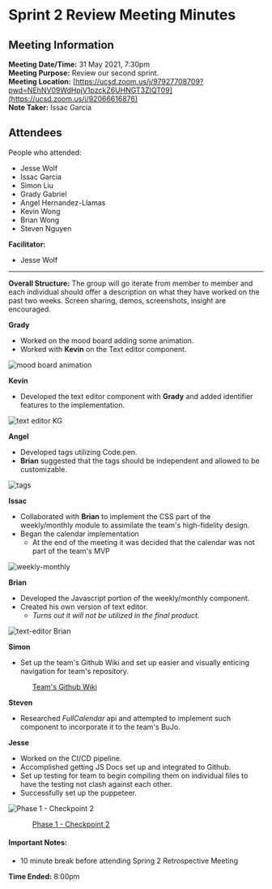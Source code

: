 # Sprint 2 Review Meeting Minutes
## Meeting Information
**Meeting Date/Time:** 31 May 2021, 7:30pm  
**Meeting Purpose:** Review our second sprint.  
**Meeting Location:** [https://ucsd.zoom.us/j/97927708709?pwd=NEhNV09WdHpjV1pzckZ6UHNGT3ZIQT09](https://ucsd.zoom.us/j/92066616876) \
**Note Taker:** Issac Garcia 

## Attendees
People who attended:
- Jesse Wolf
- Issac Garcia
- Simon Liu
- Grady Gabriel
- Angel Hernandez-Llamas
- Kevin Wong
- Brian Wong
- Steven Nguyen

**Facilitator:**
- Jesse Wolf

--- 
**Overall Structure:** The group will go iterate from member to member and each individual should offer a description on what they have worked on the past two weeks. Screen sharing, demos, screenshots, insight are encouraged.

**Grady**
- Worked on the mood board adding some animation.
- Worked with **Kevin** on the Text editor component.

![mood board animation](screenshots/sprint2/animatedmood.png)

**Kevin**
- Developed the text editor component with **Grady** and added identifier features to the implementation.

![text editor KG](screenshots/sprint2/texteditor.png)

**Angel**
- Developed tags utilizing Code.pen.
- **Brian** suggested that the tags should be independent and allowed to be customizable. 
  
![tags](screenshots/sprint2/tags.png)

**Issac**
- Collaborated with **Brian** to implement the CSS part of the weekly/monthly module to assimilate the team's high-fidelity design.
- Began the calendar implementation
  - At the end of the meeting it was decided that the calendar was not part of the team's MVP

![weekly-monthly](screenshots/sprint2/weekly-monthly.png)

**Brian**
- Developed the Javascript portion of the weekly/monthly component.
- Created his own version of text editor.
  - *Turns out it will not be utilized in the final product.*

![text-editor Brian](screenshots/sprint2/text-editor%20vBrian.png)

**Simon**
- Set up the team's Github Wiki and set up easier and visually enticing navigation for team's repository.

&nbsp; &nbsp; &nbsp;&nbsp;&nbsp;&nbsp;&nbsp;&nbsp;&nbsp; [Team's Github Wiki](https://github.com/cse110-sp21-group25/cse110-sp21-group25/wiki)

**Steven**
- Researched *FullCalendar* api and attempted to implement such component to incorporate it to the team's BuJo.

**Jesse**
- Worked on the CI/CD pipeline.
- Accomplished getting JS Docs set up and integrated to Github.
- Set up testing for team to begin compiling them on individual files to have the testing not clash against each other.
- Successfully set up the puppeteer.

![Phase 1 - Checkpoint 2](screenshots/sprint2/phase1-checkpoint2.png)

&nbsp; &nbsp; &nbsp;&nbsp;&nbsp;&nbsp;&nbsp;&nbsp;&nbsp; [Phase 1 - Checkpoint 2](https://github.com/cse110-sp21-group25/cse110-sp21-group25/blob/main/admin/cipipeline/phase1-checkpoint2.md)

#### Important Notes:
- 10 minute break before attending Spring 2 Retrospective Meeting


**Time Ended:** 8:00pm

